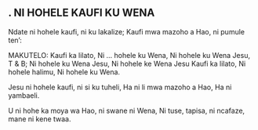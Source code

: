 ## . NI HOHELE KAUFI KU WENA

Ndate ni hohele kaufi, ni ku lakalize;
Kaufi mwa mazoho a Hao, ni pumule ten’:

MAKUTELO:
Kaufi ka lilato, Ni … hohele ku Wena,
Ni hohele ku Wena Jesu,
T & B; Ni hohele ku Wena Jesu, Ni hohele ke Wena Jesu
Kaufi ka lilato, Ni hohele halimu, Ni hohele ku Wena.


Jesu ni hohele kaufi, ni si ku tuheli,
Ha ni li mwa mazoho a Hao, Ha ni yambaeli.


U ni hohe ka moya wa Hao, ni swane ni Wena,
Ni tuse, tapisa, ni ncafaze, mane ni kene twaa.

